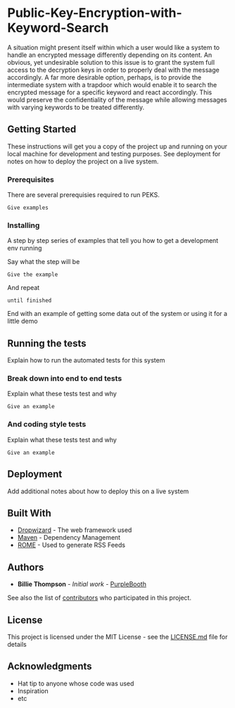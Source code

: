 # Public-Key-Encryption-with-Keyword-Search
A situation might present itself within which a user would like a system to handle an encrypted message differently 
depending on its content. An obvious, yet undesirable solution to this issue is to grant the system full access to 
the decryption keys in order to properly deal with the message accordingly. A far more desirable option, perhaps, is
to provide the intermediate system with a trapdoor which would enable it to search the encrypted message for a specific 
keyword and react accordingly. This would preserve the confidentiality of the message while allowing messages with varying 
keywords to be treated differently.

## Getting Started

These instructions will get you a copy of the project up and running on your local machine for development and testing purposes. See deployment for notes on how to deploy the project on a live system.

### Prerequisites

There are several prerequisies required to run PEKS.

```
Give examples
```

### Installing

A step by step series of examples that tell you how to get a development env running

Say what the step will be

```
Give the example
```

And repeat

```
until finished
```

End with an example of getting some data out of the system or using it for a little demo

## Running the tests

Explain how to run the automated tests for this system

### Break down into end to end tests

Explain what these tests test and why

```
Give an example
```

### And coding style tests

Explain what these tests test and why

```
Give an example
```

## Deployment

Add additional notes about how to deploy this on a live system

## Built With

* [Dropwizard](http://www.dropwizard.io/1.0.2/docs/) - The web framework used
* [Maven](https://maven.apache.org/) - Dependency Management
* [ROME](https://rometools.github.io/rome/) - Used to generate RSS Feeds

## Authors

* **Billie Thompson** - *Initial work* - [PurpleBooth](https://github.com/PurpleBooth)

See also the list of [contributors](https://github.com/your/project/contributors) who participated in this project.

## License

This project is licensed under the MIT License - see the [LICENSE.md](LICENSE.md) file for details

## Acknowledgments

* Hat tip to anyone whose code was used
* Inspiration
* etc
